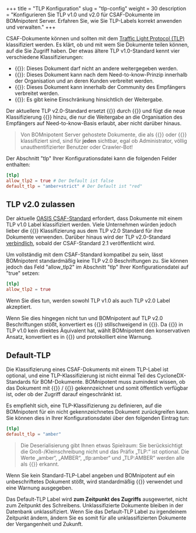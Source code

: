 +++
title = "TLP Konfiguration"
slug = "tlp-config"
weight = 30
description = "Konfigurieren Sie TLP v1.0 und v2.0 für CSAF-Dokumente im BOMnipotent Server. Erfahren Sie, wie Sie TLP-Labels korrekt anwenden und verwalten."
+++

CSAF-Dokumente können und sollten mit dem [Traffic Light Protocol (TLP)](https://www.first.org/tlp/) klassifiziert werden. Es klärt, ob und mit wem Sie Dokumente teilen können, auf die Sie Zugriff haben. Der etwas ältere TLP v1.0-Standard kennt vier verschiedene Klassifizierungen:
- {{<tlp-red>}}: Dieses Dokument darf nicht an andere weitergegeben werden.
- {{<tlp-amber>}}: Dieses Dokument kann nach dem Need-to-know-Prinzip innerhalb der Organisation und an deren Kunden verbreitet werden.
- {{<tlp-green>}}: Dieses Dokument kann innerhalb der Community des Empfängers verbreitet werden.
- {{<tlp-white>}}: Es gibt keine Einschränkung hinsichtlich der Weitergabe.

Der aktuellere TLP v2.0-Standard ersetzt {{<tlp-white>}} durch {{<tlp-clear>}} und fügt die neue Klassifizierung {{<tlp-amber-strict>}} hinzu, die nur die Weitergabe an die Organisation des Empfängers auf Need-to-know-Basis erlaubt, aber nicht darüber hinaus.

> Von BOMnipotent Server gehostete Dokumente, die als {{<tlp-white>}} oder {{<tlp-clear>}} klassifiziert sind, sind für **jeden** sichtbar, egal ob Administrator, völlig unauthentifizierter Benutzer oder Crawler-Bot!

Der Abschnitt "tlp" Ihrer Konfigurationsdatei kann die folgenden Felder enthalten:
```toml
[tlp]
allow_tlp2 = true # Der Default ist false
default_tlp = "amber+strict" # Der Default ist "red"
```

## TLP v2.0 zulassen

Der aktuelle [OASIS CSAF-Standard](https://docs.oasis-open.org/csaf/csaf/v2.0/os/csaf-v2.0-os.html#32152-document-property---distribution---tlp) erfordert, dass Dokumente mit einem TLP v1.0 Label klassifiziert werden. Viele Unternehmen würden jedoch lieber die {{<tlp-amber-strict>}} Klassifizierung aus dem TLP v2.0 Standard für ihre Dokumente verwenden. Darüber hinaus wird der TLP v2.0-Standard [verbindlich](https://github.com/oasis-tcs/csaf/pull/720), sobald der CSAF-Standard 2.1 veröffentlicht wird.

Um vollständig mit dem CSAF-Standard kompatibel zu sein, lässt BOMnipotent standardmäßig keine TLP v2.0 Beschriftungen zu. Sie können jedoch das Feld "allow_tlp2" im Abschnitt "tlp" Ihrer Konfigurationsdatei auf "true" setzen:
```toml
[tlp]
allow_tlp2 = true
```

Wenn Sie dies tun, werden sowohl TLP v1.0 als auch TLP v2.0 Label akzeptiert.

Wenn Sie dies hingegen nicht tun und BOMnipotent auf TLP v2.0 Beschriftungen stößt, konvertiert es {{<tlp-clear>}} stillschweigend in {{<tlp-white>}}. Da {{<tlp-amber-strict>}} in TLP v1.0 kein direktes Äquivalent hat, wählt BOMnipotent den konservativen Ansatz, konvertiert es in {{<tlp-red>}} und protokolliert eine Warnung.

## Default-TLP

Die Klassifizierung eines CSAF-Dokuments mit einem TLP-Label ist optional, und eine TLP-Klassifizierung ist nicht einmal Teil des CycloneDX-Standards für BOM-Dokumente. BOMnipotent muss zumindest wissen, ob das Dokument mit {{<tlp-clear>}} / {{<tlp-white>}} gekennzeichnet und somit öffentlich verfügbar ist, oder ob der Zugriff darauf eingeschränkt ist.

Es empfiehlt sich, eine TLP-Klassifizierung zu definieren, auf die BOMnipotent für ein nicht gekennzeichnetes Dokument zurückgreifen kann. Sie können dies in Ihrer Konfigurationsdatei über den folgenden Eintrag tun:
```toml
[tlp]
default_tlp = "amber"
```

> Die Deserialisierung gibt Ihnen etwas Spielraum: Sie berücksichtigt die Groß-/Kleinschreibung nicht und das Präfix „TLP:“ ist optional. Die Werte „amber“, „AMBER“, „tlp:amber“ und „TLP:AMBER“ werden alle als {{<tlp-amber>}} erkannt.

Wenn Sie kein Standard-TLP-Label angeben und BOMnipotent auf ein unbeschriftetes Dokument stößt, wird standardmäßig {{<tlp-red>}} verwendet und eine Warnung ausgegeben.

Das Default-TLP Label wird **zum Zeitpunkt des Zugriffs** ausgewertet, nicht zum Zeitpunkt des Schreibens. Unklassifizierte Dokumente bleiben in der Datenbank unklassifiziert. Wenn Sie das Default-TLP Label zu irgendeinem Zeitpunkt ändern, ändern Sie es somit für alle unklassifizierten Dokumente der Vergangenheit und Zukunft.
